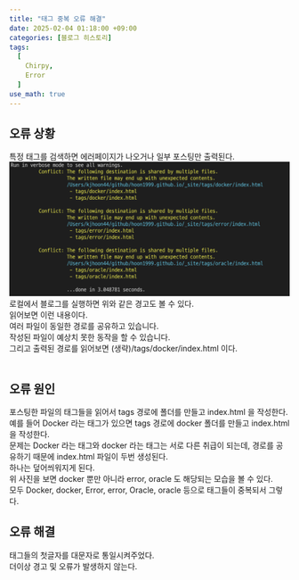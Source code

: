 ```yaml
---
title: "태그 중복 오류 해결"
date: 2025-02-04 01:18:00 +09:00
categories: [블로그 히스토리]
tags:
  [
    Chirpy,
	Error
  ]
use_math: true
---
```


## 오류 상황
특정 태그를 검색하면 에러페이지가 나오거나 일부 포스팅만 출력된다.<br>
![사진1](https://github.com/Hoon1999/hoon1999.github.io/blob/main/assets/img/2025-03-24-태그중복오류해결/1.png?raw=true)<br>
로컬에서 블로그를 실행하면 위와 같은 경고도 볼 수 있다.<br>
읽어보면 이런 내용이다.<br>
여러 파일이 동일한 경로를 공유하고 있습니다.<br>
작성된 파일이 예상치 못한 동작을 할 수 있습니다.<br>
그리고 출력된 경로를 읽어보면 (생략)/tags/docker/index.html 이다.<br>
<br>

## 오류 원인
포스팅한 파일의 태그들을 읽어서 tags 경로에 폴더를 만들고 index.html 을 작성한다.<br>
예를 들어 Docker 라는 태그가 있으면 tags 경로에 docker 폴더를 만들고 index.html 을 작성한다.<br>
문제는 Docker 라는 태그와 docker 라는 태그는 서로 다른 취급이 되는데, 경로를 공유하기 때문에 index.html 파일이 두번 생성된다.<br>
하나는 덮어씌워지게 된다.<br>
위 사진을 보면 docker 뿐만 아니라 error, oracle 도 해당되는 모습을 볼 수 있다.<br>
모두 Docker, docker, Error, error, Oracle, oracle 등으로 태그들이 중복되서 그렇다.<br>

## 오류 해결
태그들의 첫글자를 대문자로 통일시켜주었다.<br>
더이상 경고 및 오류가 발생하지 않는다.<br>